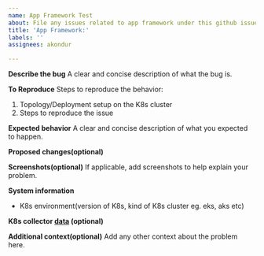 ```yaml
---
name: App Framework Test
about: File any issues related to app framework under this github issue template
title: 'App Framework:'
labels: ''
assignees: akondur

---
```


**Describe the bug**
A clear and concise description of what the bug is.

**To Reproduce**
Steps to reproduce the behavior:
1. Topology/Deployment setup on the K8s cluster
2. Steps to reproduce the issue

**Expected behavior**
A clear and concise description of what you expected to happen.

**Proposed changes(optional)**

**Screenshots(optional)**
If applicable, add screenshots to help explain your problem.

**System information**
- K8s environment(version of K8s, kind of K8s cluster eg. eks, aks etc)

**K8s collector [data](https://github.com/splunk/splunk-operator/blob/develop/docs/K8SCollectors.md) (optional)**

**Additional context(optional)**
Add any other context about the problem here.